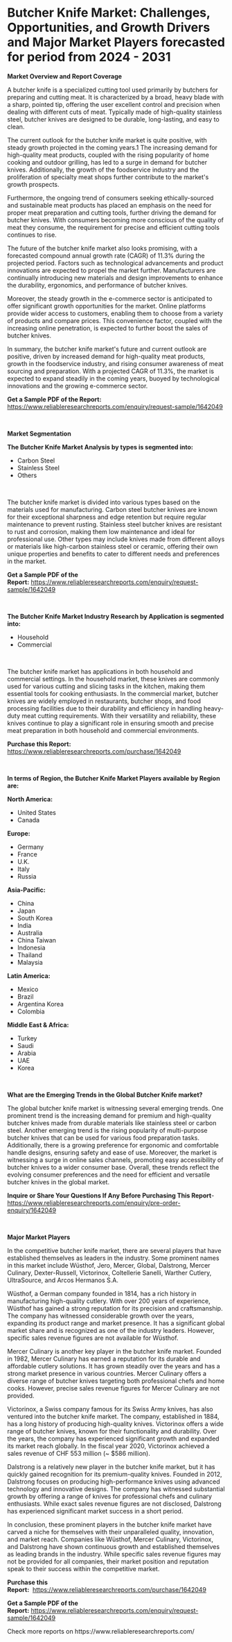 <p><h1>Butcher Knife Market: Challenges, Opportunities, and Growth Drivers and Major Market Players forecasted for period from 2024 - 2031</h1></p><p><strong>Market Overview and Report Coverage</strong></p>
<p><p>A butcher knife is a specialized cutting tool used primarily by butchers for preparing and cutting meat. It is characterized by a broad, heavy blade with a sharp, pointed tip, offering the user excellent control and precision when dealing with different cuts of meat. Typically made of high-quality stainless steel, butcher knives are designed to be durable, long-lasting, and easy to clean.</p><p>The current outlook for the butcher knife market is quite positive, with steady growth projected in the coming years.1 The increasing demand for high-quality meat products, coupled with the rising popularity of home cooking and outdoor grilling, has led to a surge in demand for butcher knives. Additionally, the growth of the foodservice industry and the proliferation of specialty meat shops further contribute to the market's growth prospects.</p><p>Furthermore, the ongoing trend of consumers seeking ethically-sourced and sustainable meat products has placed an emphasis on the need for proper meat preparation and cutting tools, further driving the demand for butcher knives. With consumers becoming more conscious of the quality of meat they consume, the requirement for precise and efficient cutting tools continues to rise.</p><p>The future of the butcher knife market also looks promising, with a forecasted compound annual growth rate (CAGR) of 11.3% during the projected period. Factors such as technological advancements and product innovations are expected to propel the market further. Manufacturers are continually introducing new materials and design improvements to enhance the durability, ergonomics, and performance of butcher knives.</p><p>Moreover, the steady growth in the e-commerce sector is anticipated to offer significant growth opportunities for the market. Online platforms provide wider access to customers, enabling them to choose from a variety of products and compare prices. This convenience factor, coupled with the increasing online penetration, is expected to further boost the sales of butcher knives.</p><p>In summary, the butcher knife market's future and current outlook are positive, driven by increased demand for high-quality meat products, growth in the foodservice industry, and rising consumer awareness of meat sourcing and preparation. With a projected CAGR of 11.3%, the market is expected to expand steadily in the coming years, buoyed by technological innovations and the growing e-commerce sector.</p></p>
<p><strong>Get a Sample PDF of the Report:</strong> <a href="https://www.reliableresearchreports.com/enquiry/request-sample/1642049">https://www.reliableresearchreports.com/enquiry/request-sample/1642049</a></p>
<p>&nbsp;</p>
<p><strong>Market Segmentation</strong></p>
<p><strong>The Butcher Knife Market Analysis by types is segmented into:</strong></p>
<p><ul><li>Carbon Steel</li><li>Stainless Steel</li><li>Others</li></ul></p>
<p>&nbsp;</p>
<p><p>The butcher knife market is divided into various types based on the materials used for manufacturing. Carbon steel butcher knives are known for their exceptional sharpness and edge retention but require regular maintenance to prevent rusting. Stainless steel butcher knives are resistant to rust and corrosion, making them low maintenance and ideal for professional use. Other types may include knives made from different alloys or materials like high-carbon stainless steel or ceramic, offering their own unique properties and benefits to cater to different needs and preferences in the market.</p></p>
<p><strong>Get a Sample PDF of the Report:</strong>&nbsp;<a href="https://www.reliableresearchreports.com/enquiry/request-sample/1642049">https://www.reliableresearchreports.com/enquiry/request-sample/1642049</a></p>
<p>&nbsp;</p>
<p><strong>The Butcher Knife Market Industry Research by Application is segmented into:</strong></p>
<p><ul><li>Household</li><li>Commercial</li></ul></p>
<p>&nbsp;</p>
<p><p>The butcher knife market has applications in both household and commercial settings. In the household market, these knives are commonly used for various cutting and slicing tasks in the kitchen, making them essential tools for cooking enthusiasts. In the commercial market, butcher knives are widely employed in restaurants, butcher shops, and food processing facilities due to their durability and efficiency in handling heavy-duty meat cutting requirements. With their versatility and reliability, these knives continue to play a significant role in ensuring smooth and precise meat preparation in both household and commercial environments.</p></p>
<p><strong>Purchase this Report:</strong>&nbsp; <a href="https://www.reliableresearchreports.com/purchase/1642049">https://www.reliableresearchreports.com/purchase/1642049</a></p>
<p>&nbsp;</p>
<p><strong>In terms of Region, the Butcher Knife Market Players available by Region are:</strong></p>
<p>
    <p> <strong> North America: </strong>
        <ul>
            <li>United States</li>
            <li>Canada</li>
        </ul>
        </p> 
    <p> <strong> Europe: </strong>
        <ul>
            <li>Germany</li>
            <li>France</li>
            <li>U.K.</li>
            <li>Italy</li>
            <li>Russia</li>
        </ul>
        </p> 
    <p> <strong> Asia-Pacific: </strong>
        <ul>
            <li>China</li>
            <li>Japan</li>
            <li>South Korea</li>
            <li>India</li>
            <li>Australia</li>
            <li>China Taiwan</li>
            <li>Indonesia</li>
            <li>Thailand</li>
            <li>Malaysia</li>
        </ul>
        </p> 
    <p> <strong> Latin America: </strong>
        <ul>
            <li>Mexico</li>
            <li>Brazil</li>
            <li>Argentina Korea</li>
            <li>Colombia</li>
        </ul>
        </p> 
    <p> <strong> Middle East & Africa: </strong>
        <ul>
            <li>Turkey</li>
            <li>Saudi</li>
            <li>Arabia</li>
            <li>UAE</li>
            <li>Korea</li>
        </ul>
    </p>
    </p>
<p>&nbsp;</p>
<p><strong>What are the Emerging Trends in the Global Butcher Knife market?</strong></p>
<p><p>The global butcher knife market is witnessing several emerging trends. One prominent trend is the increasing demand for premium and high-quality butcher knives made from durable materials like stainless steel or carbon steel. Another emerging trend is the rising popularity of multi-purpose butcher knives that can be used for various food preparation tasks. Additionally, there is a growing preference for ergonomic and comfortable handle designs, ensuring safety and ease of use. Moreover, the market is witnessing a surge in online sales channels, promoting easy accessibility of butcher knives to a wider consumer base. Overall, these trends reflect the evolving consumer preferences and the need for efficient and versatile butcher knives in the global market.</p></p>
<p><strong>Inquire or Share Your Questions If Any Before Purchasing This Report</strong>- <a href="https://www.reliableresearchreports.com/enquiry/pre-order-enquiry/1642049">https://www.reliableresearchreports.com/enquiry/pre-order-enquiry/1642049</a></p>
<p>&nbsp;</p>
<p><strong>Major Market Players</strong></p>
<p><p>In the competitive butcher knife market, there are several players that have established themselves as leaders in the industry. Some prominent names in this market include Wüsthof, Jero, Mercer, Global, Dalstrong, Mercer Culinary, Dexter-Russell, Victorinox, Coltellerie Sanelli, Warther Cutlery, UltraSource, and Arcos Hermanos S.A.</p><p>Wüsthof, a German company founded in 1814, has a rich history in manufacturing high-quality cutlery. With over 200 years of experience, Wüsthof has gained a strong reputation for its precision and craftsmanship. The company has witnessed considerable growth over the years, expanding its product range and market presence. It has a significant global market share and is recognized as one of the industry leaders. However, specific sales revenue figures are not available for Wüsthof.</p><p>Mercer Culinary is another key player in the butcher knife market. Founded in 1982, Mercer Culinary has earned a reputation for its durable and affordable cutlery solutions. It has grown steadily over the years and has a strong market presence in various countries. Mercer Culinary offers a diverse range of butcher knives targeting both professional chefs and home cooks. However, precise sales revenue figures for Mercer Culinary are not provided.</p><p>Victorinox, a Swiss company famous for its Swiss Army knives, has also ventured into the butcher knife market. The company, established in 1884, has a long history of producing high-quality knives. Victorinox offers a wide range of butcher knives, known for their functionality and durability. Over the years, the company has experienced significant growth and expanded its market reach globally. In the fiscal year 2020, Victorinox achieved a sales revenue of CHF 553 million (~ $586 million).</p><p>Dalstrong is a relatively new player in the butcher knife market, but it has quickly gained recognition for its premium-quality knives. Founded in 2012, Dalstrong focuses on producing high-performance knives using advanced technology and innovative designs. The company has witnessed substantial growth by offering a range of knives for professional chefs and culinary enthusiasts. While exact sales revenue figures are not disclosed, Dalstrong has experienced significant market success in a short period.</p><p>In conclusion, these prominent players in the butcher knife market have carved a niche for themselves with their unparalleled quality, innovation, and market reach. Companies like Wüsthof, Mercer Culinary, Victorinox, and Dalstrong have shown continuous growth and established themselves as leading brands in the industry. While specific sales revenue figures may not be provided for all companies, their market position and reputation speak to their success within the competitive market.</p></p>
<p><strong>Purchase this Report:</strong>&nbsp;&nbsp;<a href="https://www.reliableresearchreports.com/purchase/1642049">https://www.reliableresearchreports.com/purchase/1642049</a></p>
<p></p>
<p><strong>Get a Sample PDF of the Report:</strong>&nbsp;<a href="https://www.reliableresearchreports.com/enquiry/request-sample/1642049">https://www.reliableresearchreports.com/enquiry/request-sample/1642049</a></p>
<p>Check more reports on https://www.reliableresearchreports.com/</p>
